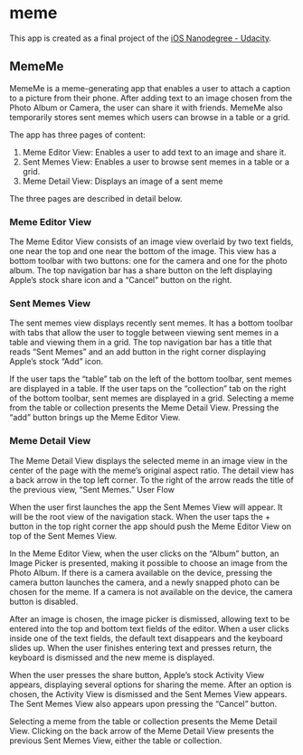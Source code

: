 # meme
This app is created as a final project of the [iOS Nanodegree - Udacity](https://www.udacity.com/course/ios-developer-nanodegree--nd003).
## MemeMe

MemeMe is a meme-generating app that enables a user to attach a caption to a picture from their phone. After adding text to an image chosen from the Photo Album or Camera, the user can share it with friends. MemeMe also temporarily stores sent memes which users can browse in a table or a grid.

The app has three pages of content:

   1) Meme Editor View: Enables a user to add text to an image and share it. 
   2) Sent Memes View: Enables a user to browse sent memes in a table or a grid.
   3) Meme Detail View: Displays an image of a sent meme

The three pages are described in detail below.

### Meme Editor View

The Meme Editor View consists of an image view overlaid by two text fields, one near the top and one near the bottom of the image. This view has a bottom toolbar with two buttons: one for the camera and one for the photo album. The top navigation bar has a share button on the left displaying Apple’s stock share icon and a “Cancel” button on the right. 

### Sent Memes View

The sent memes view displays recently sent memes. It has a bottom toolbar with tabs that allow the user to toggle between viewing sent memes in a table and viewing them in a grid. The top navigation bar has a title that reads “Sent Memes” and an add button in the right corner displaying Apple’s stock “Add” icon.

If the user taps the “table” tab on the left of the bottom toolbar, sent memes are displayed in a table. If the user taps on the “collection” tab on the right of the bottom toolbar, sent memes are displayed in a grid. Selecting a meme from the table or collection presents the Meme Detail View. Pressing the “add” button brings up the Meme Editor View.

### Meme Detail View

The Meme Detail View displays the selected meme in an image view in the center of the page with the meme’s original aspect ratio. The detail view has a back arrow in the top left corner. To the right of the arrow reads the title of the previous view, “Sent Memes.”
User Flow

When the user first launches the app the Sent Memes View will appear. It will be the root view of the navigation stack. When the user taps the + button in the top right corner the app should push the Meme Editor View on top of the Sent Memes View.

In the Meme Editor View, when the user clicks on the “Album” button, an Image Picker is presented, making it possible to choose an image from the Photo Album. If there is a camera available on the device, pressing the camera button launches the camera, and a newly snapped photo can be chosen for the meme. If a camera is not available on the device, the camera button is disabled.

After an image is chosen, the image picker is dismissed, allowing text to be entered into the top and bottom text fields of the editor. When a user clicks inside one of the text fields, the default text disappears and the keyboard slides up. When the user finishes entering text and presses return, the keyboard is dismissed and the new meme is displayed.
	


When the user presses the share button, Apple’s stock Activity View appears, displaying several options for sharing the meme. After an option is chosen, the Activity View is dismissed and the Sent Memes View appears. The Sent Memes View also appears upon pressing the “Cancel” button.

Selecting a meme from the table or collection presents the Meme Detail View. Clicking on the  back arrow of the Meme Detail View presents the previous Sent Memes View, either the table or collection.   

